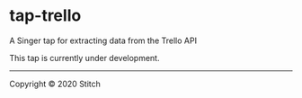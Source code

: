 # tap-trello
A Singer tap for extracting data from the Trello API

This tap is currently under development.

---

Copyright &copy; 2020 Stitch
